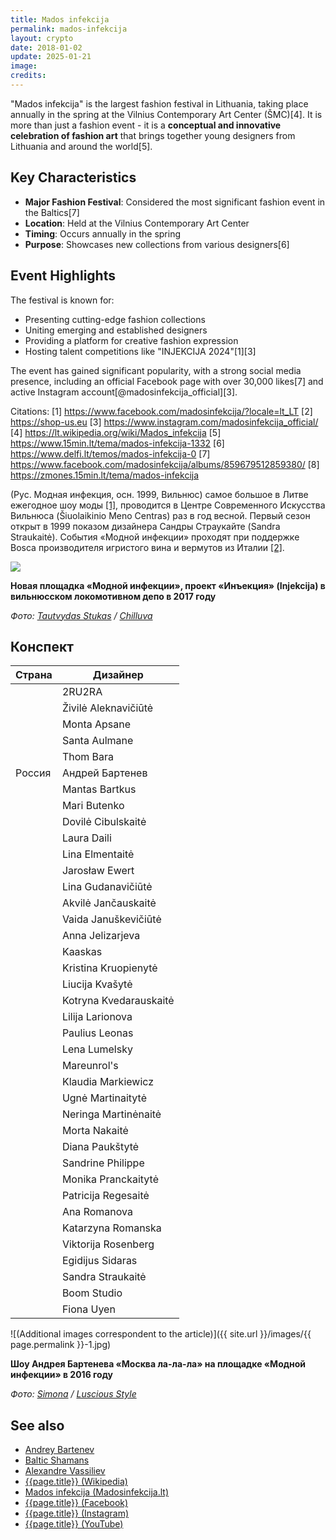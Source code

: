 ```yaml
---
title: Mados infekcija
permalink: mados-infekcija
layout: crypto
date: 2018-01-02
update: 2025-01-21
image:
credits:
---
```


"Mados infekcija" is the largest fashion festival in Lithuania, taking place annually in the spring at the Vilnius Contemporary Art Center (ŠMC)[4]. It is more than just a fashion event - it is a **conceptual and innovative celebration of fashion art** that brings together young designers from Lithuania and around the world[5].

## Key Characteristics

- **Major Fashion Festival**: Considered the most significant fashion event in the Baltics[7]
- **Location**: Held at the Vilnius Contemporary Art Center
- **Timing**: Occurs annually in the spring
- **Purpose**: Showcases new collections from various designers[6]

## Event Highlights

The festival is known for:
- Presenting cutting-edge fashion collections
- Uniting emerging and established designers
- Providing a platform for creative fashion expression
- Hosting talent competitions like "INJEKCIJA 2024"[1][3]

The event has gained significant popularity, with a strong social media presence, including an official Facebook page with over 30,000 likes[7] and active Instagram account[@madosinfekcija_official][3].

Citations:
[1] https://www.facebook.com/madosinfekcija/?locale=lt_LT
[2] https://shop-us.eu
[3] https://www.instagram.com/madosinfekcija_official/
[4] https://lt.wikipedia.org/wiki/Mados_infekcija
[5] https://www.15min.lt/tema/mados-infekcija-1332
[6] https://www.delfi.lt/temos/mados-infekcija-0
[7] https://www.facebook.com/madosinfekcija/albums/859679512859380/
[8] https://zmones.15min.lt/tema/mados-infekcija

(Рус. Модная инфекция, осн. 1999, Вильнюс) самое большое в Литве ежегодное шоу моды <span id="a1">[\[1\]](#f1)</span>, проводится в Центре Современного Искусства Вильнюса (Šiuolaikinio Meno Centras) раз в год весной. Первый сезон открыт в 1999 показом дизайнера Сандры Страукайте (Sandra Straukaitė). События «Модной инфекции» проходят при поддержке Bosca производителя игристого вина и вермутов из Италии <span id="a2">[\[2\]](#f2)</span>.

![](https://i2.wp.com/chilluva.lt/wp-content/uploads/2017/11/41_preview-1.jpeg)

**Новая площадка «Модной инфекции», проект «Инъекция» (Injekcija) в вильнюсском локомотивном депо в 2017 году**

*Фото: [Tautvydas Stukas](stukas-tautvydas) / [Chilluva](http://chilluva.lt/2017/11/10/injekcija-veza-mados-lokomotyvas-pajudejo-i-cecha/)*

## Конспект

|Страна|Дизайнер|
|-|-|
||2RU2RA|
||Živilė Aleknavičiūtė|
||Monta Apsane|
||Santa Aulmane|
||Thom Bara|
|Россия|Андрей Бартенев|
||Mantas Bartkus|
||Mari Butenko|
||Dovilė Cibulskaitė|
||Laura Daili|
||Lina Elmentaitė|
||Jarosław Ewert|
||Lina Gudanavičiūtė|
||Akvilė Jančauskaitė|
||Vaida Januškevičiūtė|
||Anna Jelizarjeva|
||Kaaskas|
||Kristina Kruopienytė|
||Liucija Kvašytė|
||Kotryna Kvedarauskaitė|
||Lilija Larionova|
||Paulius Leonas|
||Lena Lumelsky|
||Mareunrol's|
||Klaudia Markiewicz|
||Ugnė Martinaitytė|
||Neringa Martinėnaitė|
||Morta Nakaitė|
||Diana Paukštytė|
||Sandrine Philippe|
||Monika Pranckaitytė|
||Patricija Regesaitė|
||Ana Romanova|
||Katarzyna Romanska|
||Viktorija Rosenberg|
||Egidijus Sidaras|
||Sandra Straukaitė|
||Boom Studio|
||Fiona Uyen|

![(Additional images correspondent to the article)]({{ site.url }}/images/{{ page.permalink }}-1.jpg)

**Шоу Андрея Бартенева «Москва ла-ла-ла» на площадке «Модной инфекции» в 2016 году**

*Фото: [Simona](simona) / [Luscious Style](http://luscious-style.com/mados-infekcija-2016-pirma-diena/)*

## See also

+ [Andrey Bartenev](bartenev-andrey)
+ [Baltic Shamans](baltic-shamans)
+ [Alexandre Vassiliev](vassiliev-alexandre)
+ [{{page.title}} (Wikipedia)](https://en.wikipedia.org/wiki/Mados_infekcija)
+ [Mados infekcija (Madosinfekcija.lt)](http://www.madosinfekcija.lt/en/sponsors/)
+ [{{page.title}} (Facebook)](https://www.facebook.com/pg/madosinfekcija/community/?ref=page_internal)
+ [{{page.title}} (Instagram)](https://www.instagram.com/madosinfekcija/)
+ [{{page.title}} (YouTube)](https://www.youtube.com/channel/UCpjraW-xybnHgJBbc6mudBw/about)
